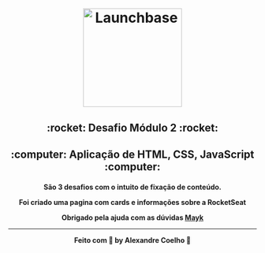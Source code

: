 <h1 align="center">
    <img alt="Launchbase" src="https://github.com/Rocketseat/bootcamp-launchbase-desafios-02/blob/master/desafios/logo.svg" width="200px" />
</h1>

<h2 align="center">
:rocket: Desafio Módulo 2 :rocket:
</h2>
<h2 align="center">
:computer: Aplicação de HTML, CSS, JavaScript :computer:
</h2>
<h4 align="center">
São 3 desafios com o intuito de fixação de conteúdo.

Foi criado uma pagina com cards e informações sobre a RocketSeat

Obrigado pela ajuda com as dúvidas [Mayk](https://github.com/maykbrito)

---

Feito com :purple_heart: by Alexandre Coelho :wave:
</h4>
